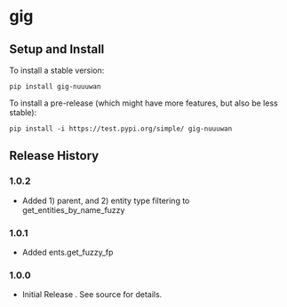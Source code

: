 # gig

## Setup and Install

To install a stable version:

```
pip install gig-nuuuwan
```

To install a pre-release (which might have more features, but also be
less stable):

```
pip install -i https://test.pypi.org/simple/ gig-nuuuwan
```


## Release History

### 1.0.2

*  Added 1) parent, and 2) entity type filtering to get_entities_by_name_fuzzy

### 1.0.1

* Added ents.get_fuzzy_fp

### 1.0.0

* Initial Release . See source for details.
